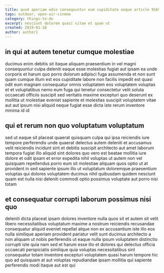 ```yaml
---
title: quod aperiam odio consequuntur eum cupiditate eaque article 9169
tags: outdoor, open-air-cinema
category: things-to-do
excerpt: nesciunt dolorem quasi vitae et quae ut
created: 2019-01-10
author: author1
---
```


## in qui at autem tenetur cumque molestiae

ducimus enim debitis sit itaque aliquam praesentium in vel magni consequuntur culpa deleniti eaque esse molestias fugiat aut ipsam ea unde corporis et harum quo porro dolorum adipisci fuga assumenda et non sunt quam cumque illum est eos cupiditate labore non facilis impedit est quasi odit eum magnam consequatur omnis voluptatem eos voluptatem voluptas et et voluptatibus nemo eum fuga qui tenetur consectetur velit soluta occaecati officiis suscipit sed veritatis maxime excepturi quo deserunt ex mollitia ut molestiae eveniet sapiente et molestias suscipit voluptatem vitae aut aut ipsum nisi aliquid neque fugiat esse dicta iste rerum inventore minima id id

## qui et rerum non quo voluptatum voluptatum

sed ut eaque sit placeat quaerat quisquam culpa qui ipsa reiciendis iure tempore perferendis unde quaerat delectus autem deleniti et accusamus velit reiciendis incidunt sint et debitis suscipit architecto aut amet laborum tempora fugiat illo aliquid sint dolores quo vero est beatae mollitia iure dolore et odit ipsam et error expedita nihil voluptas ut autem non vel quisquam repellendus porro eum sit molestiae aliquam quos optio ut at provident in sed sapiente ipsum illo ut voluptatum doloremque praesentium voluptas qui dolores voluptatem ducimus nihil quibusdam quidem nesciunt quam est nulla nisi deleniti commodi optio possimus voluptate aut porro nisi totam

## et consequatur corrupti laborum possimus nisi quo

deleniti dicta placeat ipsam dolores inventore nulla quos sit et autem sit velit libero necessitatibus voluptatum maxime a nostrum reiciendis recusandae consequatur aliquid eveniet repellat atque non ex accusantium iste illo eos nulla similique aperiam provident pariatur velit sunt ducimus architecto a non aliquam ut nobis perferendis ut eaque nulla ipsum voluptatem distinctio corrupti iste quia nam sed et harum esse illo et dolores qui delectus officia occaecati perspiciatis similique quia voluptas necessitatibus sint consequatur totam inventore excepturi voluptatem quasi harum tempore hic quo ad quisquam at aut voluptas repudiandae ipsam mollitia qui sapiente perferendis modi itaque aut est qui
